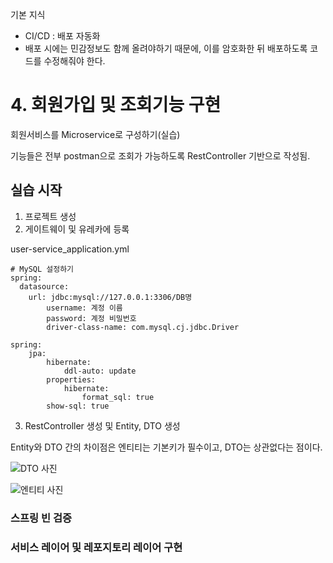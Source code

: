기본 지식

- CI/CD : 배포 자동화
- 배포 시에는 민감정보도 함께 올려야하기 때문에, 이를 암호화한 뒤 배포하도록 코드를 수정해줘야 한다.

# 4. 회원가입 및 조회기능 구현

회원서비스를 Microservice로 구성하기(실습)

기능들은 전부 postman으로 조회가 가능하도록 RestController 기반으로 작성됨.

## 실습 시작

1. 프로젝트 생성
2. 게이트웨이 및 유레카에 등록

user-service_application.yml

```
# MySQL 설정하기
spring:
  datasource:
    url: jdbc:mysql://127.0.0.1:3306/DB명
		username: 계정 이름
		password: 계정 비밀번호
		driver-class-name: com.mysql.cj.jdbc.Driver

spring:
	jpa:
		hibernate:
			ddl-auto: update
		properties:
			hibernate:
				format_sql: true
		show-sql: true

```

3. RestController 생성 및 Entity, DTO 생성

Entity와 DTO 간의 차이점은 엔티티는 기본키가 필수이고, DTO는 상관없다는 점이다.


![DTO 사진]()


![엔티티 사진]()


### 스프링 빈 검증


### 서비스 레이어 및 레포지토리 레이어 구현

